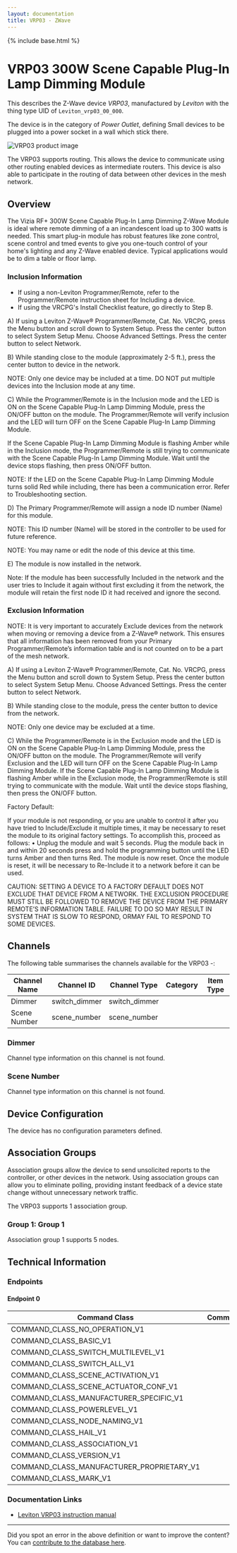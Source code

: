 ```yaml
---
layout: documentation
title: VRP03 - ZWave
---
```


{% include base.html %}

# VRP03 300W Scene Capable Plug-In Lamp Dimming Module
This describes the Z-Wave device *VRP03*, manufactured by *Leviton* with the thing type UID of ```Leviton_vrp03_00_000```.

The device is in the category of *Power Outlet*, defining Small devices to be plugged into a power socket in a wall which stick there.

![VRP03 product image](https://opensmarthouse.org/assets/zwave/attachments/269/LevitonVRP03-product-image.png)


The VRP03 supports routing. This allows the device to communicate using other routing enabled devices as intermediate routers.  This device is also able to participate in the routing of data between other devices in the mesh network.

## Overview

The Vizia RF+ 300W Scene Capable Plug-In Lamp Dimming Z-Wave Module is ideal where remote dimming of a an incandescent load up to 300 watts is needed. This smart plug-in module has robust features like zone control, scene control and tmed events to give you one-touch control of your home's lighting and any Z-Wave enabled device. Typical applications would be to dim a table or floor lamp.

### Inclusion Information

  * If using a non-Leviton Programmer/Remote, refer to the Programmer/Remote instruction sheet for Including a device.
  * If using the VRCPG's Install Checklist feature, go directly to Step B.

A) If using a Leviton Z-Wave® Programmer/Remote, Cat. No. VRCPG, press the Menu button and scroll down to System Setup. Press the center  button to select System Setup Menu. Choose Advanced Settings. Press the center button to select Network.

B) While standing close to the module (approximately 2-5 ft.), press the center button to <Include> device in the network. 

NOTE: Only one device may be included at a time. DO NOT put multiple devices into the Inclusion mode at any time.

C) While the Programmer/Remote is in the Inclusion mode and the LED is ON on the Scene Capable Plug-In Lamp Dimming Module, press the ON/OFF button on the module. The Programmer/Remote will verify inclusion and the LED will turn OFF on the Scene Capable Plug-In Lamp Dimming Module.

If the Scene Capable Plug-In Lamp Dimming Module is flashing Amber while in the Inclusion mode, the Programmer/Remote is still trying to communicate with the Scene Capable Plug-In Lamp Dimming Module. Wait until the device stops flashing, then press ON/OFF button.

NOTE: If the LED on the Scene Capable Plug-In Lamp Dimming Module turns solid Red while including, there has been a communication error. Refer to Troubleshooting section.

D) The Primary Programmer/Remote will assign a node ID number (Name) for this module.

NOTE: This ID number (Name) will be stored in the controller to be used for future reference.

NOTE: You may name or edit the node of this device at this time.

E) The module is now installed in the network.

Note: If the module has been successfully Included in the network and the user tries to Include it again without first excluding it from the network, the module will retain the first node ID it had received and ignore the second.

### Exclusion Information

NOTE: It is very important to accurately Exclude devices from the network when moving or removing a device from a Z-Wave® network. This ensures that all information has been removed from your Primary Programmer/Remote’s information table and is not counted on to be a part of the mesh network.

A) If using a Leviton Z-Wave® Programmer/Remote, Cat. No. VRCPG, press the Menu button and scroll down to System Setup. Press the center button to select System Setup Menu. Choose Advanced Settings. Press the center button to select Network.

B) While standing close to the module, press the center button to <Exclude> device from the network.

NOTE: Only one device may be excluded at a time.

C) While the Programmer/Remote is in the Exclusion mode and the LED is ON on the Scene Capable Plug-In Lamp Dimming Module, press the ON/OFF button on the module. The Programmer/Remote will verify Exclusion and the LED will turn OFF on the Scene Capable Plug-In Lamp Dimming Module. If the Scene Capable Plug-In Lamp Dimming Module is flashing Amber while in the Exclusion mode, the Programmer/Remote is still trying to communicate with the module. Wait until the device stops flashing, then press the ON/OFF button.

Factory Default:

If your module is not responding, or you are unable to control it after you have tried to Include/Exclude it multiple times, it may be necessary to reset the module to its original factory settings. To accomplish this, proceed as follows: • Unplug the module and wait 5 seconds. Plug the module back in and within 20 seconds press and hold the programming button until the LED turns Amber and then turns Red. The module is now reset. Once the module is reset, it will be necessary to Re-Include it to a network before it can be used.

CAUTION: SETTING A DEVICE TO A FACTORY DEFAULT DOES NOT EXCLUDE THAT DEVICE FROM A NETWORK. THE EXCLUSION PROCEDURE MUST STILL BE FOLLOWED TO REMOVE THE DEVICE FROM THE PRIMARY REMOTE’S INFORMATION TABLE. FAILURE TO DO SO MAY RESULT IN SYSTEM THAT IS SLOW TO RESPOND, ORMAY FAIL TO RESPOND TO SOME DEVICES.

## Channels

The following table summarises the channels available for the VRP03 -:

| Channel Name | Channel ID | Channel Type | Category | Item Type |
|--------------|------------|--------------|----------|-----------|
| Dimmer | switch_dimmer | switch_dimmer |  |  | 
| Scene Number | scene_number | scene_number |  |  | 

### Dimmer
Channel type information on this channel is not found.

### Scene Number
Channel type information on this channel is not found.



## Device Configuration

The device has no configuration parameters defined.

## Association Groups

Association groups allow the device to send unsolicited reports to the controller, or other devices in the network. Using association groups can allow you to eliminate polling, providing instant feedback of a device state change without unnecessary network traffic.

The VRP03 supports 1 association group.

### Group 1: Group 1


Association group 1 supports 5 nodes.

## Technical Information

### Endpoints

#### Endpoint 0

| Command Class | Comment |
|---------------|---------|
| COMMAND_CLASS_NO_OPERATION_V1| |
| COMMAND_CLASS_BASIC_V1| |
| COMMAND_CLASS_SWITCH_MULTILEVEL_V1| |
| COMMAND_CLASS_SWITCH_ALL_V1| |
| COMMAND_CLASS_SCENE_ACTIVATION_V1| |
| COMMAND_CLASS_SCENE_ACTUATOR_CONF_V1| |
| COMMAND_CLASS_MANUFACTURER_SPECIFIC_V1| |
| COMMAND_CLASS_POWERLEVEL_V1| |
| COMMAND_CLASS_NODE_NAMING_V1| |
| COMMAND_CLASS_HAIL_V1| |
| COMMAND_CLASS_ASSOCIATION_V1| |
| COMMAND_CLASS_VERSION_V1| |
| COMMAND_CLASS_MANUFACTURER_PROPRIETARY_V1| |
| COMMAND_CLASS_MARK_V1| |

### Documentation Links

* [Leviton VRP03 instruction manual](https://www.opensmarthouse.org/zwavedatabase/269/Ins-VRP03-1L.pdf)

---

Did you spot an error in the above definition or want to improve the content?
You can [contribute to the database here](https://www.opensmarthouse.org/zwavedatabase/269).
